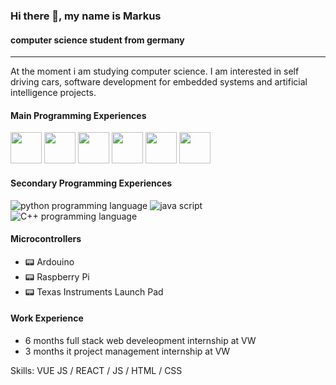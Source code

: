### Hi there 👋, my name is Markus
####  computer science student from germany

---

At the moment i am studying computer science. I am interested in self driving cars, software development for embedded systems and artificial intelligence projects.

#### Main Programming Experiences
<img src="https://cdn.icon-icons.com/icons2/2415/PNG/512/c_original_logo_icon_146611.png" width="50" height="50"/>
<img src="https://cdn-icons-png.flaticon.com/512/226/226777.png" width="50" height="50"/>
<img src="https://upload.wikimedia.org/wikipedia/commons/thumb/0/06/Kotlin_Icon.svg/1200px-Kotlin_Icon.svg.png" width="50" height="50"/>
<img src="https://cdn-icons-png.flaticon.com/512/919/919832.png" width="50" height="50"/>
<img src="https://cdn-icons-png.flaticon.com/512/732/732212.png" width="50" height="50"/>
<img src="https://cdn-icons-png.flaticon.com/512/29/29594.png" width="50" height="50"/>

#### Secondary Programming Experiences
![python programming language](https://cdn-icons-png.flaticon.com/512/5968/5968350.png)
![java script](https://cdn.icon-icons.com/icons2/2415/PNG/512/javascript_original_logo_icon_146455.png)
![C++ programming language](https://user-images.githubusercontent.com/42747200/46140125-da084900-c26d-11e8-8ea7-c45ae6306309.png)

#### Microcontrollers
- 📟 Ardouino
- 📟 Raspberry Pi
- 📟 Texas Instruments Launch Pad


#### Work Experience
- 6 months full stack web develeopment internship at VW
- 3 months it project management internship at VW

Skills: VUE JS / REACT / JS / HTML / CSS
 





<!---
Atomic456/Atomic456 is a ✨ special ✨ repository because its `README.md` (this file) appears on your GitHub profile.
You can click the Preview link to take a look at your changes.
--->
